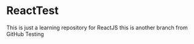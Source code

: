 # ReactTest
This is just a learning repository for ReactJS
this is another branch from GitHub Testing
